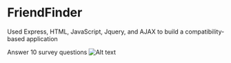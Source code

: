 # FriendFinder
Used Express, HTML, JavaScript, Jquery, and AJAX to build a compatibility-based application

Answer 10 survey questions
![Alt text](./survey_page)

